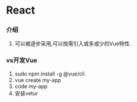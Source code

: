 # React
### 介绍
1. 可以被逐步采用,可以按需引入或多或少的Vue特性.
### vs开发Vue
1. sudo npm install -g @vue/cli
2. vue create my-app
3. code my-app
4. 安装vetur
